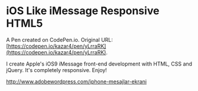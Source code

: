 # iOS Like iMessage Responsive HTML5

A Pen created on CodePen.io. Original URL: [https://codepen.io/kazar4/pen/yLrraRK](https://codepen.io/kazar4/pen/yLrraRK).

I create Apple's iOS9 iMessage front-end development with HTML, CSS and jQuery. It's completely responsive. Enjoy!

http://www.adobewordpress.com/iphone-mesajlar-ekrani